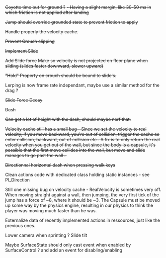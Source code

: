 ~~Coyotte time but for ground ?~~
    ~~- Having a slight margin, like 30-50 ms in which friction is not applied after landing~~

~~Jump should override grounded state to prevent friction to apply~~

~~Handle properly the velocity cache.~~

~~Prevent Crouch clipping~~

~~Implement Slide~~

~~Add Slide force~~
~~Make so velocity is not projected on floor plane when sliding (slides faster downward, slower upward)~~

~~"Hold" Property on crouch should be bound to slide's.~~

Lerping is now frame rate independant, maybe use a similar method for the drag ?

~~Slide Force Decay~~

~~Dash~~

~~Can get a lot of height with the dash, should maybe nerf that.~~

~~Velocity cache still has a small bug - Since we set the velocity to real velocity, if you move backward, you're out of collision, trigger the cache so enter collision, backward, out of collision etc.. A fix is to only return the real velocity when you get out of the wall, but since the body is a capsule, it's possible that the first move collides into the wall, but move and slide manages to go past the wall ..~~

~~Directionnal horizontal dash when pressing walk keys~~

Clean actions code with dedicated class holding static instances - see PI_Direction

Still one missing bug on velocity cache -
RealVelocity is sometimes very off. When moving straight against a wall, then jumping, the very first tick of the jump has a force of ~8, where it should be ~3. The Capsule must be moved up some way by the physics engine, resulting in our physics to think the player was moving much faster than he was.

Externalize data of recently implemented actions in ressources, just like the previous ones.

Lower camera when sprinting ?
Slide tilt

Maybe SurfaceState should only cast event when enabled by SurfaceControl ? and add an event for disabling/enabling